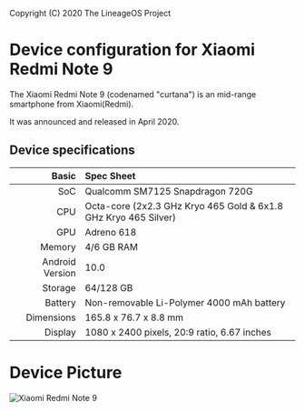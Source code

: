 Copyright (C) 2020 The LineageOS Project
 
  Device configuration for Xiaomi Redmi Note 9 
 =========================================
 
  The Xiaomi Redmi Note 9 (codenamed "curtana") is an mid-range 
smartphone from Xiaomi(Redmi).
 
  It was announced and released in April 2020.
 
  ## Device specifications
 
  Basic  |  Spec Sheet
--------:|:-------------------------
   SoC   | Qualcomm SM7125 Snapdragon 720G
   CPU   | Octa-core (2x2.3 GHz Kryo 465 Gold & 6x1.8 GHz Kryo 465 Silver)
   GPU   | Adreno 618
Memory   | 4/6 GB RAM
Android Version | 10.0 
Storage  | 64/128 GB
Battery  | Non-removable Li-Polymer 4000 mAh battery
Dimensions | 165.8 x 76.7 x 8.8 mm
Display  | 1080 x 2400 pixels, 20:9 ratio, 6.67 inches

# Device Picture

![Xiaomi Redmi Note 9 ](https://fdn2.gsmarena.com/vv/pics/xiaomi/xiaomi-redmi-note-9-pro-max-2.jpg "Xiaomi Redmi Note 9") 

